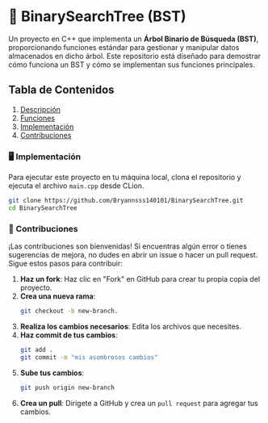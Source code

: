 # 🌳 BinarySearchTree (BST)

Un proyecto en C++ que implementa un **Árbol Binario de Búsqueda (BST)**, proporcionando funciones estándar para gestionar y manipular datos almacenados en dicho árbol. Este repositorio está diseñado para demostrar cómo funciona un BST y cómo se implementan sus funciones principales.

## Tabla de Contenidos

1. [Descripción](#descripción)
3. [Funciones](#funciones)
5. [Implementación](#implentación)
6. [Contribuciones](#contribuciones)

### 🖥️ Implementación
Para ejecutar este proyecto en tu máquina local, clona el repositorio y ejecuta el archivo `main.cpp` desde CLion.
```bash
git clone https://github.com/Bryannsss140101/BinarySearchTree.git
cd BinarySearchTree
```

### 🤝 Contribuciones
¡Las contribuciones son bienvenidas! Si encuentras algún error o tienes sugerencias de mejora, no dudes en abrir un issue o hacer un pull request. Sigue estos pasos para contribuir:

1. **Haz un fork**: Haz clic en "Fork" en GitHub para crear tu propia copia del proyecto.
2. **Crea una nueva rama**:
   ```bash
   git checkout -b new-branch.
   ```
4. **Realiza los cambios necesarios**: Edita los archivos que necesites.
5. **Haz commit de tus cambios**:
   ```bash
   git add .
   git commit -m "mis asombrosos cambios"
   ```
7. **Sube tus cambios**:
   ```bash
   git push origin new-branch
   ```
9. **Crea un pull**: Dirigete a GitHub y crea un `pull request` para agregar tus cambios.
